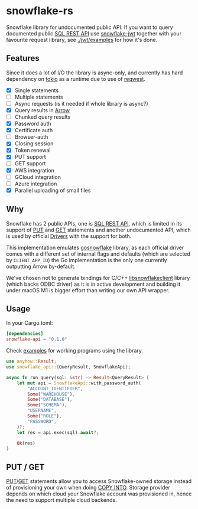 # snowflake-rs

Snowflake library for undocumented public API. If you want to query documented public [SQL REST API](https://docs.snowflake.com/developer-guide/sql-api/intro) use [snowflake-jwt](https://crates.io/crates/snowflake-jwt) together with your favourite request library, see [./jwt/examples](../jwt/examples) for how it's done.

## Features

Since it does a lot of I/O the library is async-only, and currently has hard dependency on [tokio](https://tokio.rs/) as a runtime due to use of [reqwest](https://github.com/seanmonstar/reqwest).

- [x] Single statements
- [ ] Multiple statements
- [ ] Async requests (is it needed if whole library is async?)
- [x] Query results in [Arrow](https://arrow.apache.org/)
- [ ] Chunked query results
- [x] Password auth
- [x] Certificate auth
- [ ] Browser-auth
- [x] Closing session
- [x] Token renewal
- [x] PUT support
- [ ] GET support
- [x] AWS integration
- [ ] GCloud integration
- [ ] Azure integration
- [x] Parallel uploading of small files

## Why

Snowflake has 2 public APIs, one is [SQL REST API](https://docs.snowflake.com/developer-guide/sql-api/intro), which is limited in its support of [PUT](https://docs.snowflake.com/en/sql-reference/sql/put) and [GET](https://docs.snowflake.com/en/sql-reference/sql/get) statements and another undocumented API, which is used by official [Drivers](https://docs.snowflake.com/en/developer-guide/drivers) with the support for both.

This implementation emulates [gosnowflake](https://github.com/snowflakedb/gosnowflake) library, as each official driver comes with a different set of internal flags and defaults (which are selected by `CLIENT_APP_ID`) the Go implementation is the only one currently outputting Arrow by-default.

We've chosen not to generate bindings for C/C++ [libsnowflakeclient](https://github.com/snowflakedb/libsnowflakeclient) library (which backs ODBC driver) as it is in active development and building it under macOS M1 is bigger effort than writing our own API wrapper.

## Usage

In your Cargo.toml:

```toml
[dependencies]
snowflake-api = "0.1.0"
```

Check [examples](./examples) for working programs using the library.


```rust
use anyhow::Result;
use snowflake_api::{QueryResult, SnowflakeApi};

async fn run_query(sql: &str) -> Result<QueryResult> {
    let mut api = SnowflakeApi::with_password_auth(
        "ACCOUNT_IDENTIFIER",
        Some("WAREHOUSE"),
        Some("DATABASE"),
        Some("SCHEMA"),
        "USERNAME",
        Some("ROLE"),
        "PASSWORD",
    )?;
    let res = api.exec(sql).await?;

    Ok(res)
}
```

## PUT / GET

[PUT](https://docs.snowflake.com/en/sql-reference/sql/put)/[GET](https://docs.snowflake.com/en/sql-reference/sql/get) statements allow you to access Snowflake-owned storage instead of provisioning your own when doing [COPY INTO](https://docs.snowflake.com/en/sql-reference/sql/copy-into-table). Storage provider depends on which cloud your Snowflake account was provisioned in, hence the need to support multiple cloud backends.
